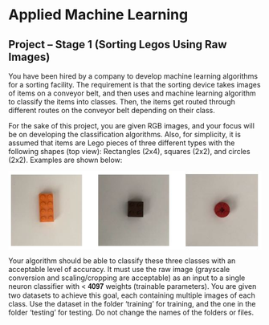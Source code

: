 # Applied Machine Learning 
## Project – Stage 1 (Sorting Legos Using Raw Images)

You have been hired by a company to develop machine learning algorithms for a sorting facility. The requirement is that the sorting device takes images of items on a conveyor belt, and then uses and machine learning algorithm to classify the items into classes. Then, the items get routed through different routes on the conveyor belt depending on their class.

For the sake of this project, you are given RGB images, and your focus will be on developing the classification algorithms. Also, for simplicity, it is assumed that items are Lego pieces of three different types with the following shapes (top view): Rectangles (2x4), squares (2x2), and circles (2x2). Examples are shown below:

<img align="center" src="Lego.JPG">

Your algorithm should be able to classify these three classes with an acceptable level of accuracy. It must use the raw image (grayscale conversion and scaling/cropping are acceptable) as an input to a single neuron classifier with < 𝟒𝟎𝟗𝟕 weights (trainable parameters). You are given two datasets to achieve this goal, each containing multiple images of each class. Use the dataset in the folder ‘training’ for training, and the one in the folder ‘testing’ for testing. Do not change the names of the folders or files.
